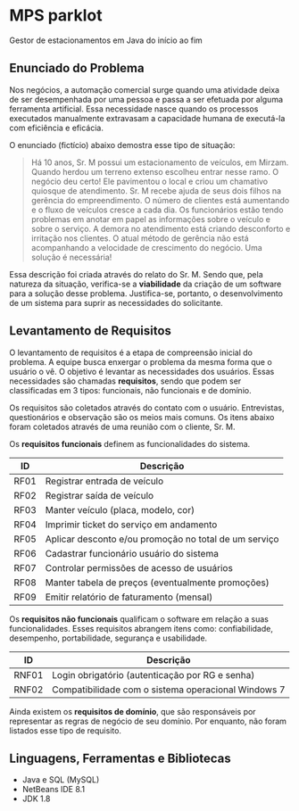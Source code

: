 # MPS parklot
Gestor de estacionamentos em Java do início ao fim

## Enunciado do Problema

Nos negócios, a automação comercial surge quando uma atividade deixa de ser desempenhada por uma pessoa e passa a ser efetuada por alguma ferramenta artificial. Essa necessidade nasce quando os processos executados manualmente extravasam a capacidade humana de executá-la com eficiência e eficácia.

O enunciado (fictício) abaixo demostra esse tipo de situação:

> Há 10 anos, Sr. M possui um estacionamento de veículos, em Mirzam. Quando herdou um terreno extenso escolheu entrar nesse ramo. O negócio deu certo! Ele pavimentou o local e criou um chamativo quiosque de atendimento.
> Sr. M recebe ajuda de seus dois filhos na gerência do empreendimento. O número de clientes está aumentando e o fluxo de veículos cresce a cada dia. Os funcionários estão tendo problemas em anotar em papel as informações sobre o veículo e sobre o serviço. A demora no atendimento está criando desconforto e irritação nos clientes. O atual método de gerência não está acompanhando a velocidade de crescimento do negócio. Uma solução é necessária!

Essa descrição foi criada através do relato do Sr. M. Sendo que, pela natureza da situação, verifica-se a **viabilidade** da criação de um software para a solução desse problema. Justifica-se, portanto, o desenvolvimento de um sistema para suprir as necessidades do solicitante.

## Levantamento de Requisitos

O levantamento de requisitos é a etapa de compreensão inicial do problema. A equipe busca enxergar o problema da mesma forma que o usuário o vê. O objetivo é levantar as necessidades dos usuários. Essas necessidades são chamadas **requisitos**, sendo que podem ser classificadas em 3 tipos: funcionais, não funcionais e de domínio.

Os requisitos são coletados através do contato com o usuário. Entrevistas, questionários e observação são os meios mais comuns. Os itens abaixo foram coletados através de uma reunião com o cliente, Sr. M.

Os **requisitos funcionais** definem as funcionalidades do sistema.

|  ID  | Descrição                                             |
|:----:|-------------------------------------------------------|
| RF01 | Registrar entrada de veículo                          |
| RF02 | Registrar saída de veículo                            |
| RF03 | Manter veículo (placa, modelo, cor)                   |
| RF04 | Imprimir ticket do serviço em andamento               |
| RF05 | Aplicar desconto e/ou promoção no total de um serviço |
| RF06 | Cadastrar funcionário usuário do sistema              |
| RF07 | Controlar permissões de acesso de usuários            |
| RF08 | Manter tabela de preços (eventualmente promoções)     |
| RF09 | Emitir relatório de faturamento (mensal)              |

Os **requisitos não funcionais** qualificam o software em relação a suas funcionalidades. Esses requisitos abrangem itens como: confiabilidade, desempenho, portabilidade, segurança e usabilidade.

|   ID  | Descrição                                           |
|:-----:|-----------------------------------------------------|
| RNF01 | Login obrigatório (autenticação por RG e senha)     |
| RNF02 | Compatibilidade com o sistema operacional Windows 7 |

Ainda existem os **requisitos de domínio**, que são responsáveis por representar as regras de negócio de seu domínio. Por enquanto, não foram listados esse tipo de requisito.

## Linguagens, Ferramentas e Bibliotecas

- Java e SQL (MySQL)
- NetBeans IDE 8.1
- JDK 1.8
